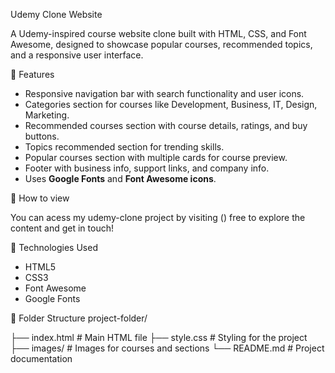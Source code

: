 Udemy Clone Website

A Udemy-inspired course website clone built with HTML, CSS, and Font Awesome, designed to showcase popular courses, recommended topics, and a responsive user interface.

 🔹 Features

- Responsive navigation bar with search functionality and user icons.  
- Categories section for courses like Development, Business, IT, Design, Marketing.  
- Recommended courses section with course details, ratings, and buy buttons.  
- Topics recommended section for trending skills.  
- Popular courses section with multiple cards for course preview.  
- Footer with business info, support links, and company info.  
- Uses **Google Fonts** and **Font Awesome icons**.  



 🔹 How to view

You can acess my udemy-clone project by visiting () free to explore the content and get in touch!


 🔹 Technologies Used

- HTML5  
- CSS3  
- Font Awesome  
- Google Fonts  

🔹 Folder Structure
   project-folder/

├── index.html # Main HTML file
├── style.css # Styling for the project
├── images/ # Images for courses and sections
└── README.md # Project documentation











